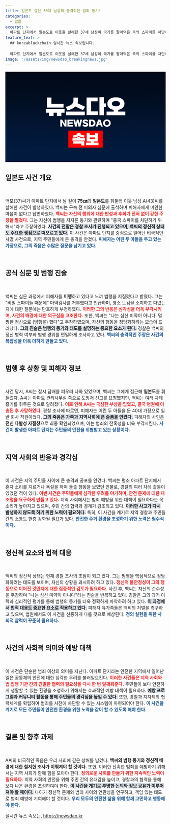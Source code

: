 ```yaml
---
title: 일본도 살인 30대 남성의 충격적인 범죄 동기!
categories:
  - 법률
excerpt: >
  아파트 단지에서 일본도로 이웃을 살해한 37세 남성이 국가를 팔아먹은 측의 스파이를 처단하기 위해 범행을 저질렀다고 주장하며 심문에 출석했다. 경찰, 정신병력 조사 중. 상세 내용은 클릭!
feature_text: >
  ## koreablockchain 실시간 뉴스 속보입니다.

  아파트 단지에서 일본도로 이웃을 살해한 37세 남성이 국가를 팔아먹은 측의 스파이를 처단하기 위해 범행을 저질렀다고 주장하며 심문에 출석했다. 경찰, 정신병력 조사 중. 상세 내용은 클릭!
image: '/assets/img/newsdao_breakingnews.jpg'
---
```


<p><img src="/assets/img/newsdao_breakingnews.jpg" alt="koreablockchain 속보" /></p>

<h2 data-ke-size="size26">일본도 사건 개요</h2>

<p data-ke-size="size16">&nbsp;</p>

<p>백모(37)씨가 아파트 단지에서 날 길이 <b>75㎝</b>의 <b>일본도</b>를 휘둘러 이웃 남성 A(43)씨를 살해한 사건이 발생하였다. 백씨는 구속 전 피의자 심문에 출석하며 피해자에게 미안한 마음이 없다고 답변하였다. <b><span style="color: #ee2323;">백씨는 자신의 행위에 대한 반성과 후회가 전혀 없이 강한 주장을 펼쳤다.</span></b> 그는 자신이 범행을 저지른 동기와 관련하여 "중국 스파이를 처단하기 위해서"라고 주장하였다. <b><span style="background-color: #21538527;">사건의 전말은 경찰 조사가 진행되고 있으며, 백씨의 정신적 상태도 주요한 쟁점으로 떠오르고 있다.</span></b> 이 사건은 아파트 단지를 중심으로 일어난 비극적인 사망 사건으로, 지역 주민들에게 큰 충격을 안겼다. <b><span style="color: #1a5490;">피해자는 어린 두 아들을 두고 있는 가장으로, 그의 죽음은 수많은 질문을 남기고 있다.</span></b></p>

<p data-ke-size="size16">&nbsp;</p>

<h2 data-ke-size="size26">공식 심문 및 범행 진술</h2>

<p data-ke-size="size16">&nbsp;</p>

<p>백씨는 심문 과정에서 피해자를 <b>미행</b>하고 있다고 느껴 범행을 저질렀다고 밝혔다. 그는 "비밀 스파이들 때문에" 마약검사를 거부했다고 언급하며, 평소 도검을 소지하고 다녔는지에 대한 질문에는 단호하게 부정하였다. <b><span style="color: #ee2323;">이러한 그의 반응은 심각성을 더욱 부각시키며, 사건의 배경에 대한 의구심을 고조한다.</span></b> 또한, 백씨는 "나는 심신 미약이 아니다. 멀쩡한 정신으로 (범행을) 했다"고 주장하였으며, 자신의 행동을 정당화하려는 모습이 드러났다. <b><span style="background-color: #21538527;">그의 진술은 범행의 동기와 태도를 설명하는 중요한 요소가 된다.</span></b> 경찰은 백씨의 정신 병력 여부와 범행 경위를 면밀하게 조사하고 있다. <b><span style="color: #1a5490;">백씨의 충격적인 주장은 사건의 복잡성을 더욱 더하게 만들고 있다.</span></b></p>

<p data-ke-size="size16">&nbsp;</p>

<h2 data-ke-size="size26">범행 후 상황 및 피해자 정보</h2>

<p data-ke-size="size16">&nbsp;</p>

<p>사건 당시, A씨는 잠시 담배를 피우러 나와 있었으며, 백씨는 그에게 접근해 <b>일본도</b>를 휘둘렀다. A씨는 아파트 관리사무실 쪽으로 도망쳐 신고를 요청했지만, 백씨는 여러 차례 흉기를 휘두른 것으로 알려졌다. <b><span style="color: #ee2323;">이로 인해 A씨는 극심한 부상을 입었고, 결국 병원에 이송된 후 사망하였다.</span></b> 경찰 조사에 따르면, 피해자는 어린 두 아들을 둔 40대 가장으로 일반 회사 직원이었다. <b><span style="background-color: #21538527;">그의 죽음은 가족과 지역사회에 큰 슬픔을 안겼다.</span></b> 피해자의 사인은 <b>전신 다발성 자절창</b>으로 최종 확인되었으며, 이는 범죄의 잔혹성을 더욱 부각시킨다. <b><span style="color: #1a5490;">사건이 발생한 아파트 단지는 주민들의 안전을 위협받고 있는 상황이다.</span></b></p>

<p data-ke-size="size16">&nbsp;</p>

<h2 data-ke-size="size26">지역 사회의 반응과 경각심</h2>

<p data-ke-size="size16">&nbsp;</p>

<p>이 사건은 지역 주민들 사이에 큰 충격과 공포를 안겼다. 백씨는 평소 아파트 단지에서 혼자 소리를 지르거나 욕설을 하며 돌출 행동을 보였던 인물로, 경찰의 여러 차례 출동이 있었던 적이 있다. <b><span style="color: #ee2323;">이번 사건은 주민들에게 심각한 우려를 야기하며, 안전 문제에 대한 재조명을 요구하게 만들고 있다.</span></b> 지역 사회에서는 범죄 예방을 위한 대책이 필요하다는 목소리가 높아지고 있으며, 주민 간의 협력과 경계가 강조되고 있다. <b><span style="background-color: #21538527;">이러한 사고가 다시 발생하지 않도록 하기 위한 노력이 필요하다.</span></b> 특히, 이 사건을 계기로 지역 경찰과 주민들 간의 소통도 한층 강화될 필요가 있다. <b><span style="color: #1a5490;">안전한 주거 환경을 조성하기 위한 노력은 필수적이다.</span></b></p>

<p data-ke-size="size16">&nbsp;</p>

<h2 data-ke-size="size26">정신적 요소와 법적 대응</h2>

<p data-ke-size="size16">&nbsp;</p>

<p>백씨의 정신적 상태는 현재 경찰 조사의 초점이 되고 있다. 그는 범행을 핵심적으로 정당화하려는 태도를 보이며, 자신의 상황을 과시하려 하고 있다. <b><span style="color: #ee2323;">정신적 불안정성이 그의 행동으로 이어진 것인지에 대한 집중적인 검토가 필요하다.</span></b> 사건 후, 백씨는 자신의 순수성을 주장하며 "나는 심신 미약이 아니다"라는 진술을 반복하고 있다. 경찰은 그의 과거 이력과 심리적인 평가를 통해 범행의 동기를 더욱 정확하게 파악하려 하고 있다. <b><span style="background-color: #21538527;">이 과정에서 법적 대응도 중요한 요소로 작용하고 있다.</span></b> 피해자 유가족들은 백씨의 처벌을 촉구하고 있으며, 법원에서도 이 사건을 신중하게 다룰 것으로 예상된다. <b><span style="color: #1a5490;">정의 실현을 위한 사회적 압력이 꾸준히 필요하다.</span></b></p>

<p data-ke-size="size16">&nbsp;</p>

<h2 data-ke-size="size26">사건의 사회적 의미와 예방 대책</h2>

<p data-ke-size="size16">&nbsp;</p>

<p>이 사건은 단순한 범죄 이상의 의미를 지닌다. 아파트 단지라는 안전한 지역에서 일어난 일은 공동체의 안전에 대한 심각한 우려를 불러일으킨다. <b><span style="color: #ee2323;">이러한 사건들은 지역 사회와 법 집행 기관 간의 긴밀한 협력의 필요성을 다시 한 번 일깨워준다.</span></b> 주민들이 보다 안전하게 생활할 수 있는 환경을 조성하기 위해서는 효과적인 예방 대책이 필요하다. <b><span style="background-color: #21538527;">예방 프로그램과 커뮤니티 활동을 통해 주민들의 경각심을 높일 수 있다.</span></b> 또한, 경찰과 지자체의 협력체계를 확립하여 범죄를 사전에 차단할 수 있는 시스템이 마련되어야 한다. <b><span style="color: #1a5490;">이 사건을 계기로 모든 주민들이 안전한 환경을 위한 노력을 같이 할 수 있도록 해야 한다.</span></b></p>

<p data-ke-size="size16">&nbsp;</p>

<h2 data-ke-size="size26">결론 및 향후 과제</h2>

<p data-ke-size="size16">&nbsp;</p>

<p>A씨의 비극적인 죽음은 우리 사회에 깊은 상처를 남겼다. <b>백씨의 범행 동기와 정신적 배경에 대한 철저한 조사가 이뤄져야 할 것이다.</b> 또한, 이러한 잔혹한 범죄를 예방하기 위해서는 지역 사회가 함께 힘을 모아야 한다. <b><span style="color: #ee2323;">정의로운 사회를 만들기 위한 지속적인 노력이 필요하다.</span></b> 지역 사회의 안전을 위해 주민 간의 유대감을 높이고, 경찰과의 협력을 통해 보다 나은 환경을 조성하여야 한다. <b><span style="background-color: #21538527;">이 사건을 계기로 투명한 논의와 정보 공유가 이루어져야 할 때이다.</span></b> 나아가 정신적 문제와 범죄 사이의 연관성을 연구하고, 책임 있는 태도로 범죄 예방에 기여해야 할 것이다. <b><span style="color: #1a5490;">우리 모두의 안전한 삶을 위해 함께 고민하고 행동해야 한다.</span></b></p>
실시간 뉴스 속보는, <a href="https://newsdao.kr" rel="dofollow">https://newsdao.kr</a>


